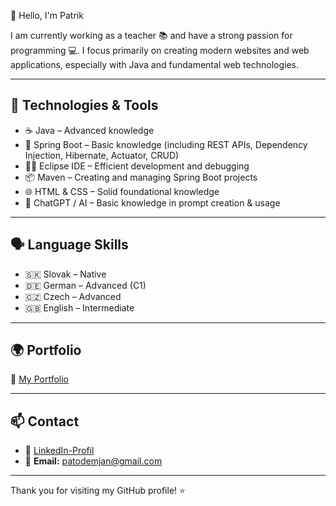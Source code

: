 👋 Hello, I'm Patrik

I am currently working as a teacher 📚 and have a strong passion for programming 💻.
I focus primarily on creating modern websites and web applications, especially with Java and fundamental web technologies.

---

## 💼 Technologies & Tools

- ☕ Java – Advanced knowledge
- 🌱 Spring Boot – Basic knowledge (including REST APIs, Dependency Injection, Hibernate, Actuator, CRUD)
- 🧑‍💻 Eclipse IDE – Efficient development and debugging
- 📦 Maven – Creating and managing Spring Boot projects
- 🌐 HTML & CSS – Solid foundational knowledge
- 🤖 ChatGPT / AI – Basic knowledge in prompt creation & usage

---

## 🗣️ Language Skills

- 🇸🇰 Slovak – Native
- 🇩🇪 German – Advanced (C1)
- 🇨🇿 Czech – Advanced
- 🇬🇧 English – Intermediate

---

## 🌍 Portfolio
🔗 [My Portfolio](https://patodemjan.github.io/PortfolioModern/index.html)

---

## 📫 Contact
- 💼 [LinkedIn-Profil](https://www.linkedin.com/in/patrik-demjan-90602429b/)
- 📧 **Email:** [patodemjan@gmail.com](mailto:patodemjan@gmail.com)

---

Thank you for visiting my GitHub profile! ⭐
